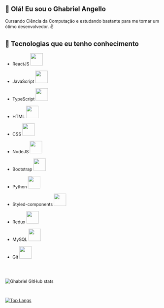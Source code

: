 
## 👋 Olá! Eu sou o Ghabriel Angello


<p>Cursando Ciência da Computação e estudando bastante para me tornar um ótimo desenvolvedor. ✌</p>

## 🚀 Tecnologias que eu tenho conhecimento

- ReactJS <img aling="center" src="https://img.shields.io/badge/React-20232A?style=for-the-badge&logo=react&logoColor=61DAFB" width="40">

- JavaScript <img src="https://img.shields.io/badge/JavaScript-F7DF1E?style=for-the-badge&logo=javascript&logoColor=black" width="40">
- TypeScript <img src="https://img.shields.io/badge/TypeScript-007ACC?style=for-the-badge&logo=typescript&logoColor=white" width="40">
- HTML <img src="https://img.shields.io/badge/HTML5-E34F26?style=for-the-badge&logo=html5&logoColor=white" width="40">
- CSS <img src="https://img.shields.io/badge/CSS3-1572B6?style=for-the-badge&logo=css3&logoColor=white" width="40">
- NodeJS <img src="https://img.shields.io/badge/Node.js-43853D?style=for-the-badge&logo=node.js&logoColor=white" width="40">
- Bootstrap <img src="https://img.shields.io/badge/Bootstrap-563D7C?style=for-the-badge&logo=bootstrap&logoColor=white" width="40">
- Python <img src="https://img.shields.io/badge/Python-14354C?style=for-the-badge&logo=python&logoColor=white" width="40">
- Styled-components <img src="https://img.shields.io/badge/styled--components-DB7093?style=for-the-badge&logo=styled-components&logoColor=white" width="40">
- Redux <img src="https://img.shields.io/badge/ Redux-593D88?style=for-the-badge&logo=redux&    logoColor=white" width="40">
- MySQL <img src="https://img.shields.io/badge/MySQL-00000F?style=for-the-badge&logo=mysql&logoColor=white" width="40">

- Git <img src="https://img.shields.io/badge/GitHub-100000?style=for-the-badge&logo=github&logoColor=white" width="40">

</br>

</br>

![Ghabriel GitHub stats](https://github-readme-stats.vercel.app/api?username=GhabrielAngello&show_icons=true&theme=tokyonight)

</br>

[![Top Langs](https://github-readme-stats.vercel.app/api/top-langs/?username=anuraghazra&hide_progress=true)](https://github.com/anuraghazra/github-readme-stats)
